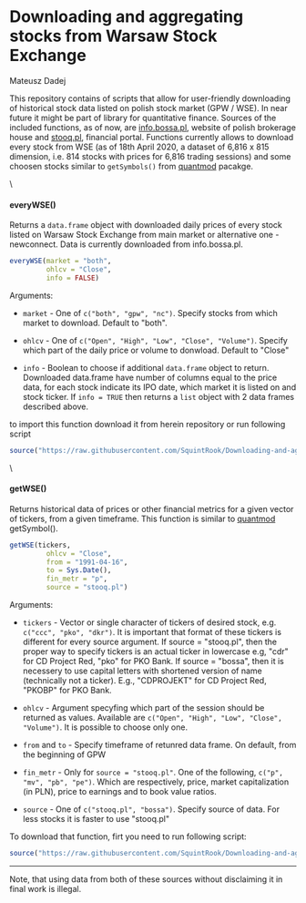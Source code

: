 Downloading and aggregating stocks from Warsaw Stock Exchange
================
Mateusz Dadej

This repository contains of scripts that allow for user-friendly downloading of historical stock data listed on polish stock market (GPW / WSE). In near future it might be part of library for quantitative finance. Sources of the included functions, as of now, are [info.bossa.pl](https://info.bossa.pl/notowania/metastock/), website of polish brokerage house and [stooq.pl](https://stooq.com/), financial portal. Functions currently allows to download every stock from WSE (as of 18th April 2020, a dataset of 6,816 x 815 dimension, i.e. 814 stocks with prices for 6,816 trading sessions) and some choosen stocks similar to `getSymbols()` from [quantmod](https://cran.r-project.org/web/packages/quantmod/quantmod.pdf) pacakge.

\

#### everyWSE()

Returns a `data.frame` object with downloaded daily prices of every stock listed on Warsaw Stock Exchange from main market or alternative one - newconnect. Data is currently downloaded from info.bossa.pl.

```R
everyWSE(market = "both",
         ohlcv = "Close",
         info = FALSE)
```
Arguments:

* `market` - One of `c("both", "gpw", "nc")`. Specify stocks from which market to download. Default to "both".

* `ohlcv` - One of `c("Open", "High", "Low", "Close", "Volume")`. Specify which part of the daily price or volume to donwload. Default to "Close"

* `info` - Boolean to choose if additional `data.frame` object to return. Downloaded data.frame have number of columns equal to the price data, for each stock indicate its IPO date, which market it is listed on and stock ticker.
If `info = TRUE` then returns a `list` object with 2 data frames described above.

to import this function download it from herein repository or run following script

```R
source("https://raw.githubusercontent.com/SquintRook/Downloading-and-aggregating-stocks/master/everyWSE.R")
```
\

#### getWSE() 

Returns historical data of prices or other financial metrics for a given vector of tickers, from a given timeframe. This function is similar to [quantmod](https://cran.r-project.org/web/packages/quantmod/quantmod.pdf) getSymbol(). 

```R
getWSE(tickers, 
         ohlcv = "Close", 
         from = "1991-04-16", 
         to = Sys.Date(), 
         fin_metr = "p",         
         source = "stooq.pl")
```

Arguments:

* `tickers` - Vector or single character of tickers of desired stock, e.g. `c("ccc", "pko", "dkr")`. It is important that format of these tickers is different for every source argument. If source = "stooq.pl", then the proper way to specify tickers is an actual ticker in lowercase e.g, "cdr" for CD Project Red, "pko" for PKO Bank. If source = "bossa", then it is necessery to use capital letters with shortened version of name (technically not a ticker). E.g., "CDPROJEKT" for CD Project Red, "PKOBP" for PKO Bank. 
 
* `ohlcv` - Argument specyfing which part of the session should be returned as values. Available are `c("Open", "High", "Low", "Close", "Volume")`. It is possible to choose only one. 

* `from` and `to` - Specify timeframe of retunred data frame. On default, from the beginning of GPW

* `fin_metr` - Only for `source = "stooq.pl"`. One of the following, `c("p", "mv", "pb", "pe")`. Which are respectively, price, market capitalization (in PLN), price to earnings and to book value ratios.

* `source` - One of `c("stooq.pl", "bossa")`. Specify source of data. For less stocks it is faster to use "stooq.pl"

To download that function, firt you need to run following script:
```R
source("https://raw.githubusercontent.com/SquintRook/Downloading-and-aggregating-stocks/master/getWSE.R")
```

-----------------------------------------------------------------------------------------------------------------
Note, that using data from both of these sources without disclaiming it in final work is illegal.